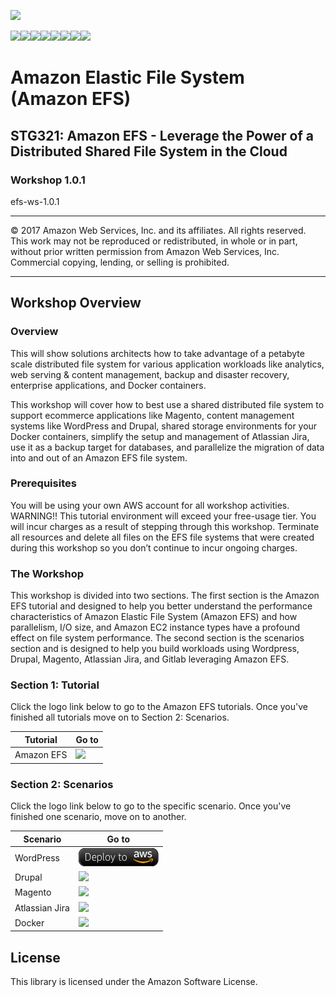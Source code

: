 ![](https://s3.amazonaws.com/aws-us-east-1/tutorial/AWS_logo_PMS_300x180.png)

![](https://s3.amazonaws.com/aws-us-east-1/tutorial/100x100_benefit_available.png)![](https://s3.amazonaws.com/aws-us-east-1/tutorial/100x100_benefit_ingergration.png)![](https://s3.amazonaws.com/aws-us-east-1/tutorial/100x100_benefit_ecryption-lock.png)![](https://s3.amazonaws.com/aws-us-east-1/tutorial/100x100_benefit_fully-managed.png)![](https://s3.amazonaws.com/aws-us-east-1/tutorial/100x100_benefit_lowcost-affordable.png)![](https://s3.amazonaws.com/aws-us-east-1/tutorial/100x100_benefit_performance.png)![](https://s3.amazonaws.com/aws-us-east-1/tutorial/100x100_benefit_scalable.png)![](https://s3.amazonaws.com/aws-us-east-1/tutorial/100x100_benefit_storage.png)
# **Amazon Elastic File System (Amazon EFS)**

## STG321: Amazon EFS - Leverage the Power of a Distributed Shared File System in the Cloud

### Workshop 1.0.1

efs-ws-1.0.1

---

© 2017 Amazon Web Services, Inc. and its affiliates. All rights reserved. This work may not be  reproduced or redistributed, in whole or in part, without prior written permission from Amazon Web Services, Inc. Commercial copying, lending, or selling is prohibited.

---

## Workshop Overview

### Overview

This will show solutions architects how to take advantage of a petabyte scale distributed file system for various application workloads like analytics, web serving & content management, backup and disaster recovery, enterprise applications, and Docker containers.

This workshop will cover how to best use a shared distributed file system to support ecommerce applications like Magento, content management systems like WordPress and Drupal, shared storage environments for your Docker containers, simplify the setup and management of Atlassian Jira, use it as a backup target for databases, and parallelize the migration of data into and out of an Amazon EFS file system.

### Prerequisites

You will be using your own AWS account for all workshop activities.
WARNING!! This tutorial environment will exceed your free-usage tier. You will incur charges as a result of stepping through this workshop. Terminate all resources and delete all files on the EFS file systems that were created during this workshop so you don’t continue to incur ongoing charges.

### The Workshop

This workshop is divided into two sections. The first section is the Amazon EFS tutorial and designed to help you better understand the performance characteristics of Amazon Elastic File System (Amazon EFS) and how parallelism, I/O size, and Amazon EC2 instance types have a profound effect on file system performance. The second section is the scenarios section and is designed to help you build workloads using Wordpress, Drupal, Magento, Atlassian Jira, and Gitlab leveraging Amazon EFS.



### Section 1: Tutorial

Click the logo link below to go to the Amazon EFS tutorials. Once you've finished all tutorials move on to Section 2: Scenarios.


| Tutorial | Go to |
| --- | --- 
| Amazon EFS | [![](https://s3.amazonaws.com/aws-us-east-1/tutorial/deploy_to_aws_20171004_v2.png)](https://github.com/aws-samples/amazon-efs-workshop/tree/master/tutorial) |



### Section 2: Scenarios

Click the logo link below to go to the specific scenario. Once you've finished one scenario, move on to another.

| Scenario | Go to |
| --- | --- 
| WordPress | [![](/images/deploy_to_aws.png)](/scenarios/wordpress) |
| Drupal | [![](https://s3.amazonaws.com/aws-us-east-1/tutorial/deploy_to_aws_20171004_v2.png)](https://github.com/aws-samples/amazon-efs-workshop/tree/master/scenarios/drupal) |
| Magento | [![](https://s3.amazonaws.com/aws-us-east-1/tutorial/deploy_to_aws_20171004_v2.png)](https://github.com/aws-samples/amazon-efs-workshop/tree/master/scenarios/magento) |
| Atlassian Jira | [![](https://s3.amazonaws.com/aws-us-east-1/tutorial/deploy_to_aws_20171004_v2.png)](https://github.com/aws-samples/amazon-efs-workshop/tree/master/scenarios/atlassian-jira) |
| Docker | [![](https://s3.amazonaws.com/aws-us-east-1/tutorial/deploy_to_aws_20171004_v2.png)](https://github.com/aws-samples/amazon-efs-workshop/tree/master/scenarios/docker) |



## License

This library is licensed under the Amazon Software License.
